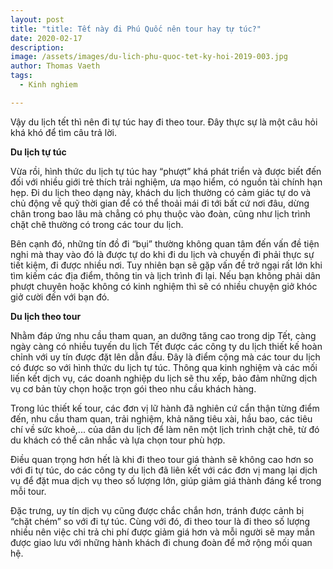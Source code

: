```yaml
---
layout: post
title: "title: Tết này đi Phú Quốc nên tour hay tự túc?"
date: 2020-02-17
description: 
image: /assets/images/du-lich-phu-quoc-tet-ky-hoi-2019-003.jpg
author: Thomas Vaeth
tags:
  - Kinh nghiem

---
```

Vậy du lịch tết thì nên đi tự túc hay đi theo tour. Đây thực sự là một câu hỏi khá khó để tìm câu trả lời.

**Du lịch tự túc**

Vừa rồi, hình thức du lịch tự túc hay “phượt” khá phát triển và được biết đến đối với nhiều giới trẻ thích trải nghiệm, ưa mạo hiểm, có nguồn tài chính hạn hẹp. Đi du lịch theo dạng này, khách du lịch thường có cảm giác tự do và chủ động về quỹ thời gian để có thể thoải mái đi tới bất cứ nơi đâu, dừng chân trong bao lâu mà chẳng có phụ thuộc vào đoàn, cũng như lịch trình chặt chẽ thường có trong các tour du lịch.

Bên cạnh đó, những tín đồ đi “bụi” thường không quan tâm đến vấn đề tiện nghi mà thay vào đó là được tự do khi đi du lịch và chuyến đi phải thực sự tiết kiệm, đi được nhiều nơi. Tuy nhiên bạn sẽ gặp vấn đề trở ngại rất lớn khi tìm kiếm các địa điểm, thông tin và lịch trình đi lại. Nếu bạn không phải dân phượt chuyên hoặc không có kinh nghiệm thì sẽ có nhiều chuyện giở khóc giở cười đến với bạn đó.

**Du lịch theo tour**

Nhằm đáp ứng nhu cầu tham quan, an dưỡng tăng cao trong dịp Tết, càng ngày càng có nhiều tuyến du lịch Tết được các công ty du lịch thiết kế hoàn chỉnh với uy tín được đặt lên dẫn đầu. Đây là điểm cộng mà các tour du lịch có được so với hình thức du lịch tự túc. Thông qua kinh nghiệm và các mối liến kết dịch vụ, các doanh nghiệp du lịch sẽ thu xếp, bảo đảm những dịch vụ cơ bản tùy chọn hoặc trọn gói theo nhu cầu khách hàng.

Trong lúc thiết kế tour, các đơn vị lữ hành đã nghiên cứ cẩn thận từng điểm đến, nhu cầu tham quan, trải nghiệm, khả năng tiêu xài, hầu bao, các tiêu chí về sức khoẻ,... của dân du lịch để làm nên một lịch trình chặt chẽ, từ đó du khách có thể cân nhắc và lựa chọn tour phù hợp.

Điều quan trọng hơn hết là khi đi theo tour giá thành sẽ không cao hơn so với đi tự túc, do các công ty du lịch đã liên kết với các đơn vị mang lại dịch vụ để đặt mua dịch vụ theo số lượng lớn, giúp giảm giá thành đáng kể trong mỗi tour.

Đặc trưng, uy tín dịch vụ cũng được chắc chắn hơn, tránh được cảnh bị “chặt chém” so với đi tự túc. Cùng với đó, đi theo tour là đi theo số lượng nhiều nên việc chi trả chi phí được giảm giá hơn và mỗi người sẽ may mắn được giao lưu với những hành khách đi chung đoàn để mở rộng mối quan hệ.
